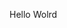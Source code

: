 Hello Wolrd













































































































































































































































































































































































































































































































































































































































































































































































































































































































































































































































































































































































































































